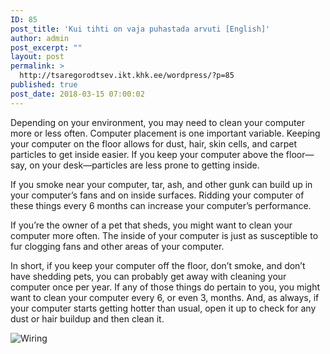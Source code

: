 ```yaml
---
ID: 85
post_title: 'Kui tihti on vaja puhastada arvuti [English]'
author: admin
post_excerpt: ""
layout: post
permalink: >
  http://tsaregorodtsev.ikt.khk.ee/wordpress/?p=85
published: true
post_date: 2018-03-15 07:00:02
---
```

Depending on your environment, you may need to clean your computer more or less often. Computer placement is one important variable. Keeping your computer on the floor allows for dust, hair, skin cells, and carpet particles to get inside easier. If you keep your computer above the floor—say, on your desk—particles are less prone to getting inside.

If you smoke near your computer, tar, ash, and other gunk can build up in your computer’s fans and on inside surfaces. Ridding your computer of these things every 6 months can increase your computer’s performance.

If you’re the owner of a pet that sheds, you might want to clean your computer more often. The inside of your computer is just as susceptible to fur clogging fans and other areas of your computer.

In short, if you keep your computer off the floor, don’t smoke, and don’t have shedding pets, you can probably get away with cleaning your computer once per year. If any of those things do pertain to you, you might want to clean your computer every 6, or even 3, months. And, as always, if your computer starts getting hotter than usual, open it up to check for any dust or hair buildup and then clean it.

<img src="https://www.howtogeek.com/wp-content/uploads/2017/08/cc_1.png" alt="Wiring" />